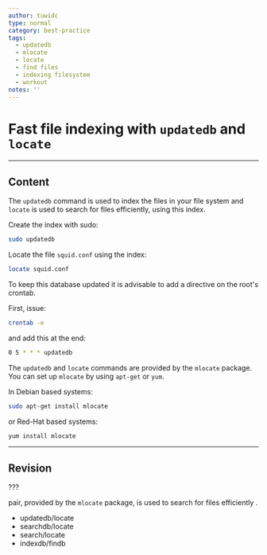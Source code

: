 ```yaml
---
author: tuwidc
type: normal
category: best-practice
tags:
  - updatedb
  - mlocate
  - locate
  - find files
  - indexing filesystem
  - workout
notes: ''
---
```


# Fast file indexing with `updatedb` and `locate`


---

## Content

The `updatedb` command is used to index the files in your file system and `locate` is used to search for files efficiently, using this index.

Create the index with sudo:

```bash
sudo updatedb
```

Locate the file `squid.conf` using the index:

```bash
locate squid.conf 
```

To keep this database updated it is advisable to add a directive on the root's crontab.

First, issue:

```bash
crontab -e
```

and add this at the end:

```bash
0 5 * * * updatedb
```

The `updatedb` and `locate` commands are provided by the `mlocate` package. You can set up `mlocate` by using `apt-get` or `yum`.

In Debian based systems:

```bash
sudo apt-get install mlocate
```

or Red-Hat based systems:

```bash
yum install mlocate
```


---

## Revision

??? 

pair, provided by the `mlocate` package, is used to search for files efficiently .

- updatedb/locate
- searchdb/locate
- search/locate
- indexdb/findb
